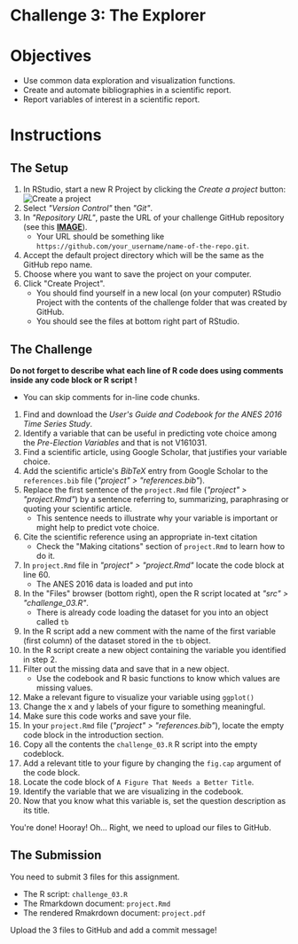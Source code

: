 # Challenge 3: The Explorer

# Objectives
- Use common data exploration and visualization functions.
- Create and automate bibliographies in a scientific report.
- Report variables of interest in a scientific report.


# Instructions


## The Setup
1. In RStudio, start a new R Project by clicking the *Create a project* button: ![Create a project](../imgs/rstudio_proj.png?raw=true "Create a project")
2. Select *"Version Control"* then *"Git"*.
3. In *"Repository URL"*, paste the URL of your challenge GitHub repository (see this [**IMAGE**](https://www.howtogeek.com/wp-content/uploads/2019/12/Copy-repo-URL-to-clipboard.png.pagespeed.ce.OoaKTWf-H_.png)).
    - Your URL should be something like `https://github.com/your_username/name-of-the-repo.git`.
4. Accept the default project directory which will be the same as the GitHub repo name.
5. Choose where you want to save the project on your computer.
6. Click "Create Project".
    - You should find yourself in a new local (on your computer) RStudio Project with the contents of the challenge folder that was created by GitHub.
    - You should see the files at bottom right part of RStudio.


## The Challenge

**Do not forget to describe what each line of R code does using comments inside any code block or R script !**
- You can skip comments for in-line code chunks.

1. Find and download the *User's Guide and Codebook for the ANES 2016 Time Series Study*.
2. Identify a variable that can be useful in predicting vote choice among the *Pre-Election Variables* and that is not V161031.
3. Find a scientific article, using Google Scholar, that justifies your variable choice.
4. Add the scientific article's *BibTeX* entry from Google Scholar to the `references.bib` file (*"project" > "references.bib"*).
5. Replace the first sentence of the `project.Rmd` file (*"project" > "project.Rmd"*) by a sentence referring to, summarizing, paraphrasing or quoting your scientific article.
    - This sentence needs to illustrate why your variable is important or might help to predict vote choice.
6. Cite the scientific reference using an appropriate in-text citation
    - Check the "Making citations" section of `project.Rmd` to learn how to do it.
7. In `project.Rmd` file in *"project" > "project.Rmd"* locate the code block at line 60.
    - The ANES 2016 data is loaded and put into
8. In the "Files" browser (bottom right), open the R script located at *"src" > "challenge_03.R"*.
    - There is already code loading the dataset for you into an object called `tb`
10. In the R script add a new comment with the name of the first variable (first column) of the dataset stored in the `tb` object.
10. In the R script create a new object containing the variable you identified in step 2.
11. Filter out the missing data and save that in a new object.
    - Use the codebook and R basic functions to know which values are missing values.
12. Make a relevant figure to visualize your variable using `ggplot()`
13. Change the x and y labels of your figure to something meaningful.
14. Make sure this code works and save your file.
15. In your `project.Rmd` file (*"project" > "references.bib"*), locate the empty code block in the introduction section.
16. Copy all the contents the `challenge_03.R` R script into the empty codeblock.
17. Add a relevant title to your figure by changing the `fig.cap` argument of the code block.
18. Locate the code block of `A Figure That Needs a Better Title`.
19. Identify the variable that we are visualizing in the codebook.
20. Now that you know what this variable is, set the question description as its title.

You're done! Hooray! Oh... Right, we need to upload our files to GitHub.


## The Submission

You need to submit 3 files for this assignment.

- The R script: `challenge_03.R`
- The Rmarkdown document: `project.Rmd`
- The rendered Rmakrdown document: `project.pdf`

Upload the 3 files to GitHub and add a commit message!
